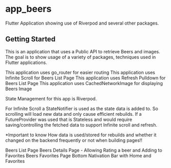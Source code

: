 # app_beers

Flutter Application showing use of Riverpod and several other packages.

## Getting Started

This is an application that uses a Public API to retrieve Beers and images.
The goal is to show usage of a variety of packages, techniques used in Flutter
applications.

This application uses go_router for easier routing
This application uses Infinite Scroll for Beers List Page
This application uses Refresh Pulldown for Beers List Page
This application uses CachedNetworkImage for displaying Beers Image

State Management for this app is Riverpod.

For Infinite Scroll a StateNotifier is used as the state data is
added to.  So scrolling will load new data and only cause 
efficient rebuilds.    If a FutureProvider was used that is Stateless and
would require saving/controlling the fetched data to support Infinite scroll 
and refresh.

*Important to know How data is used/stored for rebuilds and whether it changed on the backend frequently or not when building pages!!

Beers List Page
Beers Details Page - Allowing Rating a beer and Adding to Favorites
Beers Favorites Page
Bottom Nativation Bar with Home and Favorites

